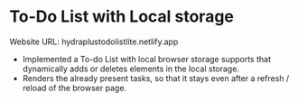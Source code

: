 # To-Do List with Local storage

Website URL: hydraplustodolistlite.netlify.app

- Implemented a To-do List with local browser storage supports that dynamically adds or deletes elements in the local storage.
- Renders the already present tasks, so that it stays even after a refresh / reload of the browser page.

